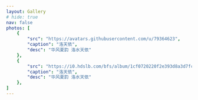 ```yaml
---
layout: Gallery
# hide: true
nav: false
photos: [
    {
        "src": "https://avatars.githubusercontent.com/u/79364623",
        "caption": "洛天依",
        "desc": "华风夏韵 洛水天依"
    },
    {
        "src": "https://i0.hdslb.com/bfs/album/1cf0720220f2e393d8a3d7fc61f0c3ce93d8e5fc.jpg@1048w_!web-dynamic.avif",
        "caption": "洛天依",
        "desc": "华风夏韵 洛水天依"
    },
]
---
```

